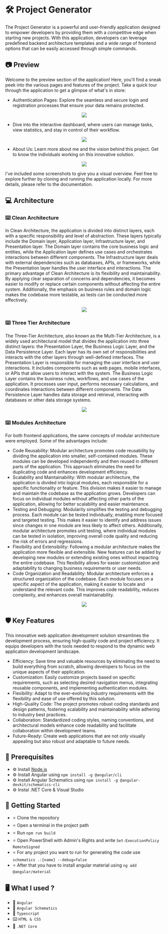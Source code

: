 # 🛠️ Project Generator
  The Project Generator is a powerful and user-friendly application designed to empower developers by providing them with a competitive edge when starting new projects. With this application, developers can leverage predefined backend architecture templates and a wide range of frontend options that can be easily accessed through simple commands.

## 📷 Preview  
Welcome to the preview section of the application! Here, you'll find a sneak peek into the various pages and features of the project. Take a quick tour through the application to get a glimpse of what's in store:
* Authentication Pages: Explore the seamless and secure login and registration processes that ensure your data remains protected.
<p align="center">
  <img src="https://github.com/Piciorus-Ovidiu-Mihai/Photos/blob/master/pg-auth-module.png">
</p>

* Dive into the interactive dashboard, where users can manage tasks, view statistics, and stay in control of their workflow.
<p align="center">
  <img src="https://github.com/Piciorus-Ovidiu-Mihai/Photos/blob/master/pg-ionic-dashboard.png">
</p>

* About Us: Learn more about me and the vision behind this project. Get to know the individuals working on this innovative solution.
<p align="center">
  <img src="https://github.com/Piciorus-Ovidiu-Mihai/Photos/blob/master/pg-angular-aboutus.png">
</p>
I've included some screenshots to give you a visual overview. Feel free to explore further by cloning and running the application locally. For more details, please refer to the documentation.

## 💻 Architecture
### ⌨️ Clean Architecture
In Clean Architecture, the application is divided into distinct layers, each with a specific responsibility and level of abstraction. These layers typically include the Domain layer, Application layer, Infrastructure layer, and Presentation layer. The Domain layer contains the core business logic and entities, while the Application layer defines use cases and orchestrates interactions between different components. The Infrastructure layer deals with external dependencies such as databases, APIs, or frameworks, while the Presentation layer handles the user interface and interactions.
The primary advantage of Clean Architecture is its flexibility and maintainability. By applying clear separation of concerns and dependencies, it becomes easier to modify or replace certain components without affecting the entire system. Additionally, the emphasis on business rules and domain logic makes the codebase more testable, as tests can be conducted more effectively.
<p align="center">
  <img src="https://github.com/Piciorus-Ovidiu-Mihai/Photos/blob/master/pg-clean-architecture.png">
</p>

### ⌨️ Three Tier Architecture
The Three-Tier Architecture, also known as the Multi-Tier Architecture, is a widely used architectural model that divides the application into three distinct layers: the Presentation Layer, the Business Logic Layer, and the Data Persistence Layer. Each layer has its own set of responsibilities and interacts with the other layers through well-defined interfaces.
The Presentation Layer is responsible for managing the user interface and user interactions. It includes components such as web pages, mobile interfaces, or APIs that allow users to interact with the system. The Business Logic Layer contains the business rules, workflows, and use cases of the application. It processes user input, performs necessary calculations, and coordinates interactions between different components. The Data Persistence Layer handles data storage and retrieval, interacting with databases or other data storage systems.
<p align="center">
  <img src="https://github.com/Piciorus-Ovidiu-Mihai/Photos/blob/master/pg-three-tier-architecture.png">
</p>

### ⌨️ Modules Architecture
For both frontend applications, the same concepts of modular architecture were employed. Some of the advantages include:
* Code Reusability: Modular architecture promotes code reusability by dividing the application into smaller, self-contained modules. These modules can be developed independently and then reused in different parts of the application. This approach eliminates the need for duplicating code and enhances development efficiency.
* Scalability and Maintainability: With modular architecture, the application is divided into logical modules, each responsible for a specific functionality or feature. This division makes it easier to manage and maintain the codebase as the application grows. Developers can focus on individual modules without affecting other parts of the application, allowing for better scalability and easier maintenance.
* Testing and Debugging: Modularity simplifies the testing and debugging process. Each module can be tested individually, enabling more focused and targeted testing. This makes it easier to identify and address issues since changes in one module are less likely to affect others. Additionally, modular architecture promotes unit testing, where individual modules can be tested in isolation, improving overall code quality and reducing the risk of errors and regressions.
* Flexibility and Extensibility: Following a modular architecture makes the application more flexible and extensible. New features can be added by developing new modules or extending existing ones without impacting the entire codebase. This flexibility allows for easier customization and adaptability to changing business requirements or user needs.
* Code Organization and Readability: Modular architecture enforces a structured organization of the codebase. Each module focuses on a specific aspect of the application, making it easier to locate and understand the relevant code. This improves code readability, reduces complexity, and enhances overall maintainability.
<p align="center">
  <img src="https://github.com/Piciorus-Ovidiu-Mihai/Photos/blob/master/pages-architecture.png">
</p>

## 🛡️ Key Features
This innovative web application development solution streamlines the development process, ensuring high-quality code and project efficiency. It equips developers with the tools needed to respond to the dynamic web application development landscape.
* Efficiency: Save time and valuable resources by eliminating the need to build everything from scratch, allowing developers to focus on the unique aspects of their application.
* Customization: Easily customize projects based on specific requirements, such as selecting desired navigation menus, integrating reusable components, and implementing authentication modules.
* Flexibility: Adapt to the ever-evolving industry requirements with the flexibility and ease of use offered by this solution.
* High-Quality Code: The project promotes robust coding standards and design patterns, fostering scalability and maintainability while adhering to industry best practices.
* Collaboration: Standardized coding styles, naming conventions, and architectural models enhance code readability and facilitate collaboration within development teams.
* Future-Ready: Create web applications that are not only visually appealing but also robust and adaptable to future needs.

## 💽 Prerequisites
* ⚙️ Install [Node.js](https://nodejs.org/en/download/)
* ⚙️ Install Angular using `npm install -g @angular/cli`
* ⚙️ Install Angular Schematics using `npm install -g @angular-devkit/schematics-cli`
* ⚙️ Instal .NET Core & Visual Studio

## 🚀 Getting Started
* ⭐ Clone the repository
* ⭐ Open a terminal in the project path
* ⭐ Run `npm run build`
* ⭐ Open PowerShell with Admin's Rights and write `Set-ExecutionPolicy RemoteSigned`
* ⭐ For any project you want to run for generating the code use `schematics .:{name} --debug=false`
* ⭐ After that you have to install angular material using `ng add @angular/material`

## 🖥️ What I used ?
* 💽 `Angular`
* 💽 `Angular Schematics`
* 🧮 `Typescript`
* ⌨️ `HTML & CSS`
* 💽 `.NET Core`
